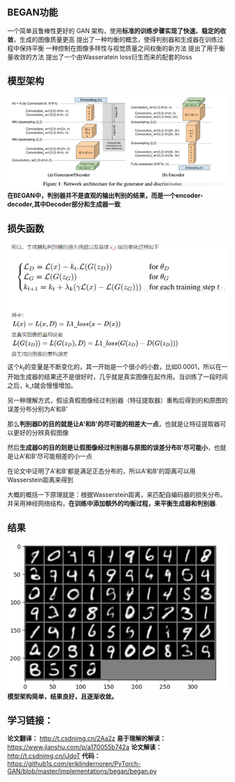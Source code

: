 ## BEGAN功能
一个简单且鲁棒性更好的 GAN 架构，使用**标准的训练步骤实现了快速、稳定的收敛**，生成的图像质量更高
提出了一种均衡的概念，使得判别器和生成器在训练过程中保持平衡
一种控制在图像多样性与视觉质量之间权衡的新方法
提出了用于衡量收敛的方法
提出了一个由Wasseratein loss衍生而来的配套的loss



## 模型架构

![alt text](20190602170044835.png)
**在BEGAN中，判别器并不是直观的输出判别的结果，而是一个encoder-decoder,其中Decoder部分和生成器一致**

## 损失函数
![alt text](image.png)
这个$k_t$的变量是不断变化的，其一开始是一个很小的小数，比如0.0001，所以在一开始生成器的结果还不是很好时，几乎就是真实图像在起作用。当训练了一段时间之后，k_t就会慢慢增加。

另一种理解方式，假设真假图像经过判别器（特征提取器）重构后得到的和原图的误差分布分别为A'和B'

那么**判别器D的目的就是让A'和B'的尽可能的相差大一点**，也就是让特征提取器可以更好的分辨真假图像

然后**生成器G的目的则是让假图像经过判别器与原图的误差分布B'尽可能小**，也就是让A'和B'尽可能相差的小一点

在论文中证明了A'和B'都是满足正态分布的，所以A'和B'的距离可以用
Wasserstein距离来得到

大概的概括一下原理就是：根据Wasserstein距离，来匹配自编码器的损失分布。并采用神经网络结构，**在训练中添加额外的均衡过程，来平衡生成器和判别器**.


## 结果
![alt text](image-1.png)
**模型架构简单，结果良好，且逐渐收敛。**
















## 学习链接：
**论文翻译：** http://t.csdnimg.cn/2Aa2z
**易于理解的解读：** https://www.jianshu.com/p/a170055b742a
**论文解读：** http://t.csdnimg.cn/iJdoT
**代码：** https://github1s.com/eriklindernoren/PyTorch-GAN/blob/master/implementations/began/began.py